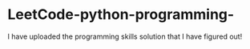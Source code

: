 # LeetCode-python-programming-
I have uploaded the programming skills solution that I have figured out!
